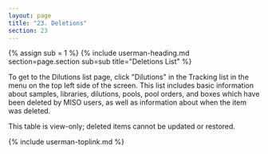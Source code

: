 ```yaml
---
layout: page
title: "23. Deletions"
section: 23
---
```



{% assign sub = 1 %}
{% include userman-heading.md section=page.section sub=sub title="Deletions List" %}

To get to the Dilutions list page, click "Dilutions" in the Tracking list in the menu on the top left side of
the screen. This list includes basic information about samples, libraries, dilutions, pools, pool orders, and
boxes which have been deleted by MISO users, as well as information about when the item was deleted.

This table is view-only; deleted items cannot be updated or restored.

{% include userman-toplink.md %}
